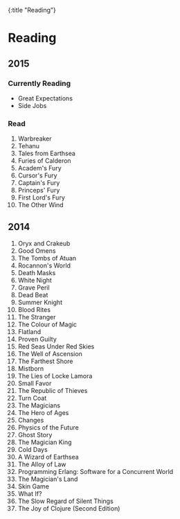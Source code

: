 {:title "Reading"}

# Reading

## 2015

### Currently Reading

* Great Expectations
* Side Jobs

### Read

1.  Warbreaker
2.  Tehanu
3.  Tales from Earthsea
4.  Furies of Calderon
5.  Academ's Fury
6.  Cursor's Fury
7.  Captain's Fury
8.  Princeps' Fury
9.  First Lord's Fury
10. The Other Wind

## 2014

1.  Oryx and Crakeub
2.  Good Omens
3.  The Tombs of Atuan
4.  Rocannon's World
5.  Death Masks
6.  White Night
7.  Grave Peril
8.  Dead Beat
9.  Summer Knight
10. Blood Rites
11. The Stranger
12. The Colour of Magic
13. Flatland
14. Proven Guilty
15. Red Seas Under Red Skies
16. The Well of Ascension
17. The Farthest Shore
18. Mistborn
19. The Lies of Locke Lamora
20. Small Favor
21. The Republic of Thieves
22. Turn Coat
23. The Magicians
24. The Hero of Ages
25. Changes
25. Physics of the Future
26. Ghost Story
27. The Magician King
28. Cold Days
29. A Wizard of Earthsea
30. The Alloy of Law
31. Programming Erlang: Software for a Concurrent World
32. The Magician's Land
33. Skin Game
34. What If?
35. The Slow Regard of Silent Things
36. The Joy of Clojure (Second Edition)
